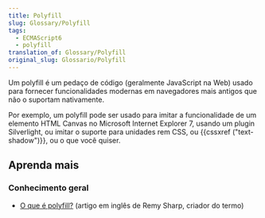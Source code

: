 ```yaml
---
title: Polyfill
slug: Glossary/Polyfill
tags:
  - ECMAScript6
  - polyfill
translation_of: Glossary/Polyfill
original_slug: Glossario/Polyfill
---
```

<p>Um polyfill é um pedaço de código (geralmente JavaScript na Web) usado para fornecer funcionalidades modernas em navegadores mais antigos que não o suportam nativamente.</p>

<p>Por exemplo, um polyfill pode ser usado para imitar a funcionalidade de um elemento HTML Canvas no Microsoft Internet Explorer 7, usando um plugin Silverlight, ou imitar o suporte para unidades rem CSS, ou {{cssxref ("text-shadow")}}, ou o que você quiser.</p>

<h2 id="Aprenda_mais">Aprenda mais</h2>

<h3 id="Conhecimento_geral">Conhecimento geral</h3>

<ul>
 <li><a href="https://remysharp.com/2010/10/08/what-is-a-polyfill">O que é polyfill?</a> (artigo em inglês de Remy Sharp, criador do termo)</li>
</ul>

